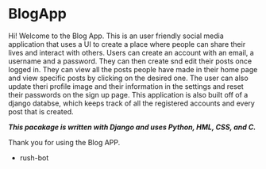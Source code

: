 # BlogApp
Hi! Welcome to the Blog App.
This is an user friendly social media application that uses a UI to create a place where people can share their lives and interact with others. Users can create an account with an email, a username and a password. They can then create snd edit their posts once logged in. They can view all the posts people have made in their home page and view specific posts by clicking on the desired one. The user can also update theri profile image and their information in the settings and reset their passwords on the sign up page. This application is also built off of a django databse, which keeps track of all the registered accounts and every post that is created.


***This pacakage is written with Django and uses Python, HML, CSS, and C.***

Thank you for using the Blog APP.

-  rush-bot
